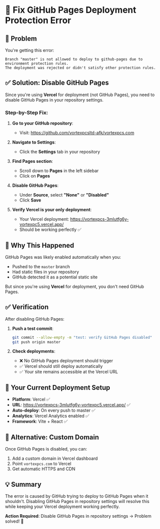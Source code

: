 # 🔧 Fix GitHub Pages Deployment Protection Error

## 🚨 Problem

You're getting this error:

```
Branch "master" is not allowed to deploy to github-pages due to environment protection rules.
The deployment was rejected or didn't satisfy other protection rules.
```

## ✅ Solution: Disable GitHub Pages

Since you're using **Vercel** for deployment (not GitHub Pages), you need to disable GitHub Pages in your repository settings.

### Step-by-Step Fix:

1. **Go to your GitHub repository**:

   - Visit: https://github.com/vortexpcsltd-afk/vortexpcs.com

2. **Navigate to Settings**:

   - Click the **Settings** tab in your repository

3. **Find Pages section**:

   - Scroll down to **Pages** in the left sidebar
   - Click on **Pages**

4. **Disable GitHub Pages**:

   - Under **Source**, select **"None"** or **"Disabled"**
   - Click **Save**

5. **Verify Vercel is your only deployment**:
   - Your Vercel deployment: https://vortexpcs-3mlutfg6y-vortexpc5.vercel.app/
   - Should be working perfectly ✅

## 🎯 Why This Happened

GitHub Pages was likely enabled automatically when you:

- Pushed to the `master` branch
- Had static files in your repository
- GitHub detected it as a potential static site

But since you're using **Vercel** for deployment, you don't need GitHub Pages.

## ✅ Verification

After disabling GitHub Pages:

1. **Push a test commit**:

   ```bash
   git commit --allow-empty -m "test: verify GitHub Pages disabled"
   git push origin master
   ```

2. **Check deployments**:
   - ❌ No GitHub Pages deployment should trigger
   - ✅ Vercel should still deploy automatically
   - ✅ Your site remains accessible at the Vercel URL

## 🚀 Your Current Deployment Setup

- **Platform**: Vercel ✅
- **URL**: https://vortexpcs-3mlutfg6y-vortexpc5.vercel.app/ ✅
- **Auto-deploy**: On every push to master ✅
- **Analytics**: Vercel Analytics enabled ✅
- **Framework**: Vite + React ✅

## 🔧 Alternative: Custom Domain

Once GitHub Pages is disabled, you can:

1. Add a custom domain in Vercel dashboard
2. Point `vortexpcs.com` to Vercel
3. Get automatic HTTPS and CDN

## 💡 Summary

The error is caused by GitHub trying to deploy to GitHub Pages when it shouldn't. Disabling GitHub Pages in repository settings will resolve this while keeping your Vercel deployment working perfectly.

**Action Required**: Disable GitHub Pages in repository settings → Problem solved! 🎉
